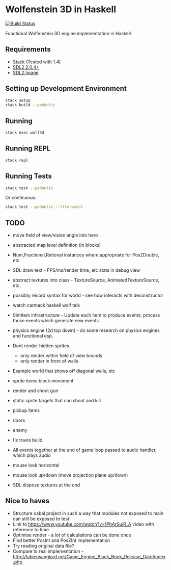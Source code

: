 # Wolfenstein 3D in Haskell

[![Build Status](https://travis-ci.org/danielholmes/wolf3d-haskell.svg?branch=master)](https://travis-ci.org/danielholmes/wolf3d-haskell)

Functional Wolfenstein 3D engine implementation in Haskell.


## Requirements

 - [Stack](https://www.haskellstack.org) (Tested with 1.4)
 - [SDL2 2.0.4+](https://www.libsdl.org/)
 - [SDL2 Image](https://www.libsdl.org/projects/SDL_image/)


## Setting up Development Environment

```bash
stack setup
stack build --pedantic
```


## Running

```bash
stack exec wolf3d
```


## Running REPL

```bash
stack repl
```


## Running Tests

```bash
stack test --pedantic
```

Or continuous:

```bash
stack test --pedantic --file-watch
```


## TODO

 - move field of view/vision angle into hero
 - abstracted map level definition (in blocks)
 - Num,Fractional,Rational instances where appropriate for PosZDouble, etc
 - SDL draw text - FPS/ms/render time, etc stats in debug view

 - abstract textures into class - TextureSource, AnimatedTextureSource, etc.
 - possibly record syntax for world - see how interacts with deconstructor
 - watch carmack haskell wolf talk
 - SimItem infrastructure - Update each item to produce events, process those events which generate new events
 - physics engine (2d top down) - do some research on physics engines and functional esp.
 - Dont render hidden sprites
   - only render within field of view bounds
   - only render in front of walls
 - Example world that shows off diagonal walls, etc
 - sprite items block movement
 - render and shoot gun
 - static sprite targets that can shoot and kill
 - pickup items
 - doors
 - enemy
 - fix travis build
 - All events together at the end of game loop passed to audio handler, which plays audio
 - mouse look horizontal
 - mouse look up/down (move projection plane up/down)
 - SDL dispose textures at the end


## Nice to haves

 - Structure cabal project in such a way that modules not exposed to main can still be exposed to test
 - Link to https://www.youtube.com/watch?v=1PhArSujR_A video with reference to time
 - Optimise render - a lot of calculations can be done once
 - Find better PosInt and PosZInt implementation
 - Try reading original data file?
 - Compare to real implementation - http://fabiensanglard.net/Game_Engine_Black_Book_Release_Date/index.php
 